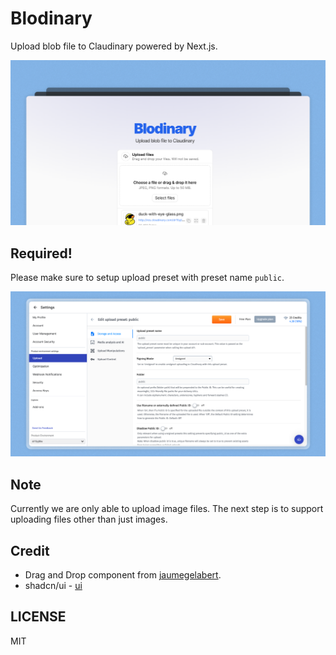 # Blodinary

Upload blob file to Claudinary powered by Next.js.

![blodinady-demo](./blodinary-demo.png)

## Required!

Please make sure to setup upload preset with preset name `public`.

![preset-public](./public-upload-preset.png)

## Note

Currently we are only able to upload image files. The next step is to support uploading files other than just images.

## Credit

- Drag and Drop component from [jaumegelabert](https://jaumegelabert.dev/components/uploader).
- shadcn/ui - [ui](https://ui.shadcn.com/)

## LICENSE

MIT
